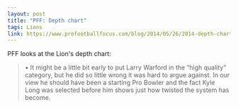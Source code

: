 ```yaml
---
layout: post
title: "PFF: Depth chart"
tags: Lions
link: https://www.profootballfocus.com/blog/2014/05/26/2014-depth-chart-detroit-lions/?utm_source=rss&utm_medium=rss&utm_campaign=2014-depth-chart-detroit-lions
---
```


PFF looks at the Lion's depth chart:

>•  It might be a little bit early to put Larry Warford in the “high quality” category, but he did so little wrong it was hard to argue against. In our view he should have been a starting Pro Bowler and the fact Kyle Long was selected before him shows just how twisted the system has become.
